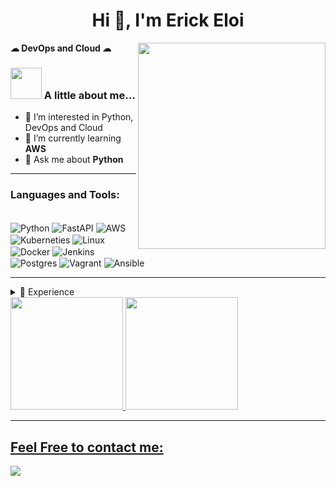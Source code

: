 <h1 align="center">Hi 👋, I'm Erick Eloi</h1> 
<img align='right' src="https://camo.githubusercontent.com/62da68eb62b1e5f175f7d1f0191dd89a653d7908feb22d37d4a0ab07365d6791/68747470733a2f2f6d656469612e67697068792e636f6d2f6d656469612f4d3967624264396e6244724f5475314d71782f67697068792e676966" width="300" height="330" />

<p align="left"> <b>☁ DevOps and Cloud ☁</b> </p> 

### <img src="https://media.giphy.com/media/VgCDAzcKvsR6OM0uWg/giphy.gif" width="50"> A little about me... 
- 👀 I’m interested in Python, DevOps and Cloud
- 🌱 I’m currently learning **AWS**
- 💬 Ask me about **Python**

---

<h3 align="left">Languages and Tools:</h3>

<div style="display: inline_block"><br>
  <img align="center" alt="Python" src="https://img.shields.io/badge/Python-3776AB?style=for-the-badge&logo=python&logoColor=white">
  <img align="center" alt="FastAPI" src="https://img.shields.io/badge/FastAPI-005571?style=for-the-badge&logo=fastapi">
  <img align="center" alt="AWS" src="https://img.shields.io/badge/AWS-%23FF9900.svg?style=for-the-badge&logo=amazon-aws&logoColor=white">
  <img align="center" alt="Kuberneties" src="https://img.shields.io/badge/Kubernetes-326DE6?style=for-the-badge&logo=kubernetes&logoColor=white">
  <img align="center" alt="Linux" src="https://img.shields.io/badge/Linux-FCC624?style=for-the-badge&logo=linux&logoColor=black">
  <img align="center" alt="Docker" src="https://img.shields.io/badge/docker-%230db7ed.svg?style=for-the-badge&logo=docker&logoColor=white">
  <img align="center" alt="Jenkins" src="https://img.shields.io/badge/Jenkins-D33833?style=for-the-badge&logo=jenkins&logoColor=white">
  <img align="center" alt="Postgres" src="https://img.shields.io/badge/PostgreSQL-316192?style=for-the-badge&logo=postgresql&logoColor=white">
  <img align="center" alt="Vagrant" src="https://img.shields.io/badge/Vagrant-2966CE?style=for-the-badge&logo=vagrant&logoColor=white">
  <img align="center" alt="Ansible" src="https://img.shields.io/badge/Ansible-000000?style=for-the-badge&logo=Ansible&logoColor=white">
</div>

---

<details>     
 <summary>📃 Experience</summary>
  
- 📖 **DevOps Intern**\
📆 July/2022 - Dec/2022
📍 **Compass.oul** - Remote, Brazil
  
- 📖 **Data Scientist Intern**\
📆 April/2022 - July/2022
📍 **Secretary Of Intelligence and Criminal Analysis** (SIAC - SEGUP) - Belém (PA), Brazil

- 👨‍💻 **Technical Support**\
📆 Sept/2021 - April/2022
📍 **Institute of Health Sciences - UFPA** - Belém (PA), Brazil
</details>

<div>
  <a href="https://github.com/erickeloi">
  <img height="180em" src="https://github-readme-stats.vercel.app/api?username=erickeloi&show_icons=true&theme=dracula&include_all_commits=true&count_private=true"/>
  <img height="180em" src="https://github-readme-stats.vercel.app/api/top-langs/?username=erickeloi&layout=compact&langs_count=7&theme=dracula"/>
</div>
    
---
  
## Feel Free to contact me:
  <a href="https://www.linkedin.com/in/erick-eloi/" target="_blank"><img src="https://img.shields.io/badge/LinkedIn-0077B5?style=for-the-badge&logo=linkedin&logoColor=white" target="_blank"></a>





  
